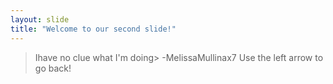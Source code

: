 ```yaml
---
layout: slide
title: "Welcome to our second slide!"
---
```

> Ihave no clue what I'm doing> -MelissaMullinax7
Use the left arrow to go back!
